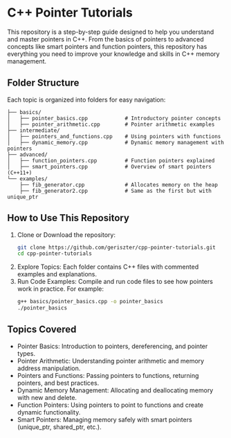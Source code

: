 # C++ Pointer Tutorials

This repository is a step-by-step guide designed to help you understand and master pointers in C++. From the basics of pointers to advanced concepts like smart pointers and function pointers, this repository has everything you need to improve your knowledge and skills in C++ memory management.

## Folder Structure
Each topic is organized into folders for easy navigation:
```
├── basics/
│   ├── pointer_basics.cpp            # Introductory pointer concepts
│   ├── pointer_arithmetic.cpp        # Pointer arithmetic examples
├── intermediate/
│   ├── pointers_and_functions.cpp    # Using pointers with functions
│   ├── dynamic_memory.cpp            # Dynamic memory management with pointers
├── advanced/
│   ├── function_pointers.cpp         # Function pointers explained
│   ├── smart_pointers.cpp            # Overview of smart pointers (C++11+)
└── examples/
    ├── fib_generator.cpp             # Allocates memory on the heap
    ├── fib_generator2.cpp            # Same as the first but with unique_ptr
```
## How to Use This Repository
1. Clone or Download the repository:
    ```sh
    git clone https://github.com/geriszter/cpp-pointer-tutorials.git
    cd cpp-pointer-tutorials
    ```
2. Explore Topics: Each folder contains C++ files with commented examples and explanations.
3. Run Code Examples: Compile and run code files to see how pointers work in practice. For example:
    ```sh 
    g++ basics/pointer_basics.cpp -o pointer_basics
    ./pointer_basics
    ```

## Topics Covered
 * Pointer Basics: Introduction to pointers, dereferencing, and pointer types.
 * Pointer Arithmetic: Understanding pointer arithmetic and memory address manipulation.
 * Pointers and Functions: Passing pointers to functions, returning pointers, and best practices.
 * Dynamic Memory Management: Allocating and deallocating memory with new and delete.
 * Function Pointers: Using pointers to point to functions and create dynamic functionality.
 * Smart Pointers: Managing memory safely with smart pointers (unique_ptr, shared_ptr, etc.).

